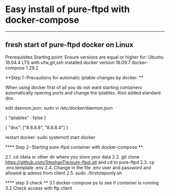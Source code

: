 # Easy install of pure-ftpd with docker-compose
-----------------------------------------
fresh start of pure-ftpd docker on Linux 
-----------------------------------------
Prerequisites Starting point: Ensure versions are equal or higher for: Ubuntu 18.04.4 LTS  with ufw,git,ssh installed  docker version 18.09.7 docker-compose 1.29.2

**Step 1 - Precautions for automatic iptable changes by docker. **

When using docker first of all you do not want starting containers automatically opening ports and change the iptables. Also added standard dns.

edit daemon.json: sudo vi /etc/docker/daemon.json

{ "iptables" : false }

{ "dns": ["8.8.8.8", "8.8.8.4"] }

restart docker: sudo systemctl start docker

**** Step 2 - Starting pure-ftpd container with docker-compose ** 

2.1.    cd /data  or other dir where you store your data
2.2.    git clone https://github.com/StephanTie/pure-ftpd.git and cd to pure-ftpd
2.3.    cp .env.template .env
2.4.    Change in the file .env user and password and allowed ip adress from client
2.5.    sudo ./firststeponly.sh

**** step 3 check **
3.1    docker-compose ps  to see if container is running 
3.2    Check access with ftp client
